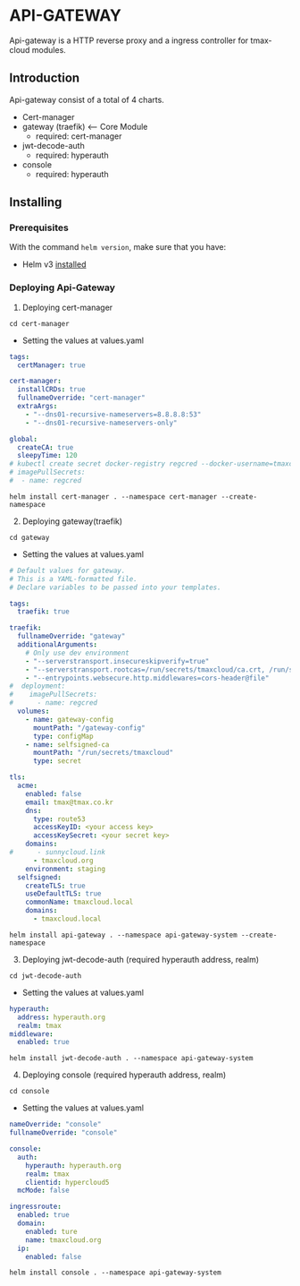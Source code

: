 # API-GATEWAY

Api-gateway is a HTTP reverse proxy and a ingress controller for tmax-cloud modules.

## Introduction

Api-gateway consist of a total of 4 charts.
- Cert-manager
- gateway (traefik) <-- Core Module
    - required: cert-manager
- jwt-decode-auth
    - required: hyperauth
- console
    - required: hyperauth

## Installing

### Prerequisites

With the command `helm version`, make sure that you have:
- Helm v3 [installed](https://helm.sh/docs/using_helm/#installing-helm)

### Deploying Api-Gateway
1. Deploying cert-manager
```shell
cd cert-manager
```
- Setting the values at values.yaml
```yaml
tags:
  certManager: true

cert-manager:
  installCRDs: true
  fullnameOverride: "cert-manager"
  extraArgs:
    - "--dns01-recursive-nameservers=8.8.8.8:53"
    - "--dns01-recursive-nameservers-only"

global:
  createCA: true
  sleepyTime: 120
# kubectl create secret docker-registry regcred --docker-username=tmaxcloudck --docker-password=$PASSWD 
# imagePullSecrets:
#  - name: regcred
```
```shell
helm install cert-manager . --namespace cert-manager --create-namespace      
```
2. Deploying gateway(traefik)
```shell
cd gateway
```
- Setting the values at values.yaml
```yaml
# Default values for gateway.
# This is a YAML-formatted file.
# Declare variables to be passed into your templates.

tags:
  traefik: true

traefik:
  fullnameOverride: "gateway"
  additionalArguments:
    # Only use dev environment
    - "--serverstransport.insecureskipverify=true"
    - "--serverstransport.rootcas=/run/secrets/tmaxcloud/ca.crt, /run/secrets/kubernetes.io/serviceaccount/ca.crt"
    - "--entrypoints.websecure.http.middlewares=cors-header@file"
#  deployment:
#    imagePullSecrets:
#      - name: regcred
  volumes:
    - name: gateway-config
      mountPath: "/gateway-config"
      type: configMap
    - name: selfsigned-ca
      mountPath: "/run/secrets/tmaxcloud"
      type: secret

tls:
  acme: 
    enabled: false
    email: tmax@tmax.co.kr
    dns:
      type: route53
      accessKeyID: <your access key>
      accessKeySecret: <your secret key>
    domains:
#      - sunnycloud.link
      - tmaxcloud.org
    environment: staging
  selfsigned:
    createTLS: true
    useDefaultTLS: true
    commonName: tmaxcloud.local
    domains:
      - tmaxcloud.local
```
```shell
helm install api-gateway . --namespace api-gateway-system --create-namespace 
```
3. Deploying jwt-decode-auth (required hyperauth address, realm)
```shell
cd jwt-decode-auth 
```
- Setting the values at values.yaml
```yaml
hyperauth:
  address: hyperauth.org
  realm: tmax
middleware:
  enabled: true
```
```shell
helm install jwt-decode-auth . --namespace api-gateway-system
```
4. Deploying console (required hyperauth address, realm)
```shell
cd console
```
- Setting the values at values.yaml
```yaml
nameOverride: "console"
fullnameOverride: "console"

console:
  auth:
    hyperauth: hyperauth.org
    realm: tmax
    clientid: hypercloud5
  mcMode: false

ingressroute:
  enabled: true
  domain:
    enabled: ture
    name: tmaxcloud.org
  ip:
    enabled: false
```
```shell
helm install console . --namespace api-gateway-system
```